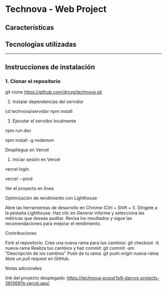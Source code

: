 # **Technova - Web Project**

<!--
Technova es un proyecto web completo que integra el front-end con un servidor Node.js utilizando Express y una API para la gestión de datos.
Este proyecto incluye características interactivas implementadas con JavaScript, un diseño responsivo y optimización para el rendimiento.
-->

## **Características**

<!--
- **Interactividad mejorada** con validaciones de formularios y manipulación del DOM.
- **Back-end con Node.js y Express** para gestionar solicitudes y respuestas.
- **API RESTful simple** que devuelve datos en formato JSON.
- **Despliegue sencillo** utilizando plataformas como Vercel.
- **Optimización del rendimiento** con herramientas como Lighthouse.
- **Interfaz de usuario responsiva** que se adapta a diferentes dispositivos y tamaños de pantalla.
-->

## **Tecnologías utilizadas**

<!--
- **Front-end**: HTML, CSS, JavaScript
- **Back-end**: Node.js, Express
- **Base de datos**: (si aplica, puedes mencionarlo aquí)
- **Herramientas de desarrollo**: Git, Vercel, Lighthouse
-->

---

## **Instrucciones de instalación**

### **1. Clonar el repositorio**

<!--
Para comenzar, clona el repositorio en tu máquina local:
-->

git clone https://github.com/drcvg/technova.git


2. Instalar dependencias del servidor
<!-- Navega a la carpeta del servidor y ejecuta el siguiente comando para instalar las dependencias necesarias: -->

cd technova/servidor
npm install
<!-- Este comando instalará las dependencias necesarias para el back-end, como **express** y **nodemon**. -->

3. Ejecutar el servidor localmente
<!-- Una vez que las dependencias se han instalado, puedes iniciar el servidor con **nodemon** para el desarrollo: -->

npm run dev
<!-- Esto lanzará el servidor en `http://localhost:3000`, y podrás interactuar con tu aplicación en el navegador. **Nota**: Si no tienes `nodemon` instalado globalmente, puedes instalarlo con: -->
npm install -g nodemon

Despliegue en Vercel
<!-- Si deseas desplegar tu proyecto en **Vercel** como se realizón en este, sigue los pasos a continuación: -->
1. Iniciar sesión en Vercel
<!-- Si no tienes una cuenta, crea una en [Vercel](https://vercel.com/). Luego, abre la terminal y ejecuta: -->
vercel login
<!-- Introduce tu correo electrónico para recibir el enlace de autenticación. -->
<!-- Desde la raíz del proyecto, ejecuta el siguiente comando para iniciar el despliegue: -->
vercel --prod
<!-- Sigue las instrucciones en la terminal y Vercel desplegará tu proyecto automáticamente. -->
Ver el proyecto en línea
<!-- Después de completar el despliegue, obtendrás una URL donde podrás ver tu aplicación en vivo. Copia la URL proporcionada en la terminal y abre el navegador. -->

Optimización de rendimiento con Lighthouse
<!-- Para asegurar que tu proyecto esté optimizado en términos de rendimiento, accesibilidad, SEO y mejores prácticas, puedes utilizar **Google Lighthouse**. Para realizar una auditoría de tu sitio: -->
Abre las herramientas de desarrollo en Chrome (Ctrl + Shift + I).
Dirígete a la pestaña Lighthouse.
Haz clic en Generar informe y selecciona las métricas que deseas auditar.
Revisa los resultados y sigue las recomendaciones para mejorar el rendimiento.
<!-- **Recomendaciones comunes**: - **Minificar archivos CSS y JavaScript**. - **Optimizar imágenes** para reducir su tamaño sin perder calidad. - **Asegurar que el sitio sea responsivo** para dispositivos móviles. -->


Contribuciones
<!-- Si deseas contribuir a este proyecto, sigue los siguientes pasos: -->
Fork el repositorio.
Crea una nueva rama para tus cambios: 
git checkout -b nueva-rama
Realiza tus cambios y haz commit:
git commit -am "Descripción de los cambios"
Push de tu rama:
git push origin nueva-rama
Abre un pull request en GitHub.



Notas adicionales
<!-- Este proyecto es un ejemplo de integración de back-end con front-end, ideal para aprender a construir aplicaciones web completas utilizando tecnologías básicas como Node.js, Express y JavaScript. A medida que el proyecto evoluciona, se agregarán más características y optimizaciones. -->

link del proyecto desplegado: https://technova-pcpuir1p9-darcys-projects-3810697e.vercel.app/